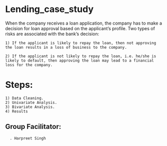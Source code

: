 # Lending_case_study
When the company receives a loan application, the company has to make a decision for loan approval based on the applicant’s profile. Two types of risks are associated with the bank’s decision:

    1) If the applicant is likely to repay the loan, then not approving the loan results in a loss of business to the company.

    2) If the applicant is not likely to repay the loan, i.e. he/she is likely to default, then approving the loan may lead to a financial loss for the company.
    
    
# Steps:
    1) Data Cleaning.
    2) Univariate Analysis.
    3) Bivariate Analysis.
    4) Results
## Group Facilitator:
      . Harpreet Singh
